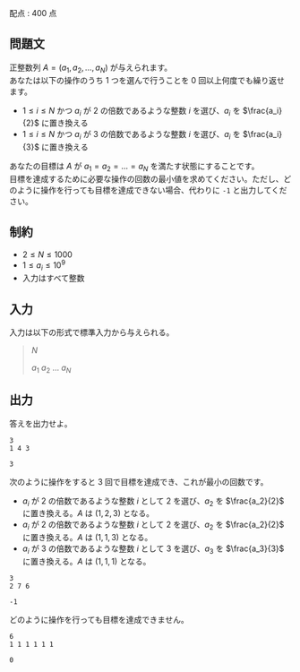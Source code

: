配点 : $400$ 点

## 問題文

正整数列 $A=(a_1,a_2,\ldots,a_N)$ が与えられます。<br>
あなたは以下の操作のうち $1$ つを選んで行うことを $0$ 回以上何度でも繰り返せます。

- $1 \leq i \leq N$ かつ $a_i$ が $2$ の倍数であるような整数 $i$ を選び、$a_i$ を $\frac{a_i}{2}$ に置き換える
- $1 \leq i \leq N$ かつ $a_i$ が $3$ の倍数であるような整数 $i$ を選び、$a_i$ を $\frac{a_i}{3}$ に置き換える

あなたの目標は $A$ が $a_1=a_2=\ldots=a_N$ を満たす状態にすることです。<br>
目標を達成するために必要な操作の回数の最小値を求めてください。ただし、どのように操作を行っても目標を達成できない場合、代わりに `-1` と出力してください。

## 制約

- $2 \leq N \leq 1000$
- $1 \leq a_i \leq 10^9$
- 入力はすべて整数

## 入力

入力は以下の形式で標準入力から与えられる。

> $N$
> 
> $a_1$ $a_2$ $\ldots$ $a_N$

## 出力

答えを出力せよ。

```input1
3
1 4 3
```

```output1
3
```

次のように操作をすると $3$ 回で目標を達成でき、これが最小の回数です。

- $a_i$ が $2$ の倍数であるような整数 $i$ として $2$ を選び、$a_2$ を $\frac{a_2}{2}$ に置き換える。$A$ は $(1,2,3)$ となる。
- $a_i$ が $2$ の倍数であるような整数 $i$ として $2$ を選び、$a_2$ を $\frac{a_2}{2}$ に置き換える。$A$ は $(1,1,3)$ となる。
- $a_i$ が $3$ の倍数であるような整数 $i$ として $3$ を選び、$a_3$ を $\frac{a_3}{3}$ に置き換える。$A$ は $(1,1,1)$ となる。

```input2
3
2 7 6
```

```output2
-1
```

どのように操作を行っても目標を達成できません。

```input3
6
1 1 1 1 1 1
```

```output3
0
```